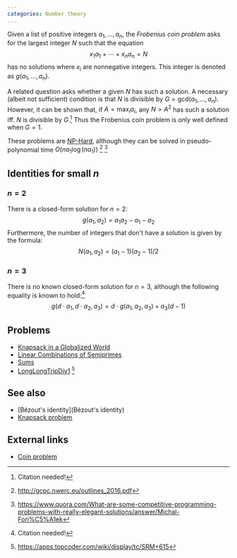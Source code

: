 ```yaml
---
categories: Number theory
...
```


Given a list of positive integers $a_1,\ldots,a_n$, the *Frobenius coin problem* asks for the largest integer $N$ such that the equation
$$ x_1 a_1 + \cdots + x_n a_n = N $$
has no solutions where $x_i$ are nonnegative integers. This integer is denoted as $g(a_1,\ldots,a_n)$.

A related question asks whether a given $N$ has such a solution. A necessary (albeit not sufficient) condition is that $N$ is divisible by $G = \mathrm{gcd}(a_1,\ldots,a_n)$. However, it can be shown that, if $A = \max_i a_i$, any $N>A^2$ has such a solution iff. $N$ is divisible by $G$.[^need] Thus the Frobenius coin problem is only well defined when $G=1$.

These problems are [NP-Hard](), although they can be solved in pseudo-polynomial time $O(na_1\log(na_1))$ [^1] [^2]

## Identities for small $n$

### $n=2$
There is a closed-form solution for $n=2$:
$$ g(a_1,a_2) = a_1a_2 - a_1 - a_2 $$
Furthermore, the number of integers that don't have a solution is given by the formula:
$$ N(a_1,a_2) = (a_1-1)(a_2-1)/2 $$


### $n=3$

There is no known closed-form solution for $n=3$, although the following equality is known to hold:[^need]
$$ g(d\cdot a_1, d\cdot a_2, a_3) = d\cdot g(a_1,a_2,a_3) + a_3(d-1) $$

## Problems
- [Knapsack in a Globalized World](http://gcpc.nwerc.eu/problemset_2016.pdf)
- [Linear Combinations of Semiprimes](https://projecteuler.net/problem=278)
- [Sums](http://main.edu.pl/en/archive/oi/10/sum)
- [LongLongTripDiv1](https://community.topcoder.com/stat?c=problem_statement&pm=13090) [^3]

## See also
- [Bézout's identity](Bézout's identity)
- [Knapsack problem]()

## External links
- [Coin problem](https://en.wikipedia.org/wiki/Coin_problem)


[^1]: <http://gcpc.nwerc.eu/outlines_2016.pdf>
[^2]: <https://www.quora.com/What-are-some-competitive-programming-problems-with-really-elegant-solutions/answer/Michal-Fori%C5%A1ek>
[^3]: <https://apps.topcoder.com/wiki/display/tc/SRM+615>
[^need]: Citation needed!

